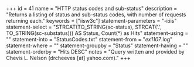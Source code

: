 +++
id = 41
name = "HTTP status codes and sub-status"
description = "Returns a listing of status and sub-status codes, with number of requests returning each."
keywords = ["iisw3c"]
statement-parameters = "-i:iis"
statement-select = "STRCAT(TO_STRING(sc-status), STRCAT('.', TO_STRING(sc-substatus))) AS Status, Count(*) as Hits"
statement-using = ""
statement-into = "StatusCodes.txt"
statement-from = "*ex1107*.log"
statement-where = ""
statement-groupby = "Status"
statement-having = ""
statement-orderby = "Hits DESC"
notes = "Query written and provided by Chevis L. Nelson (drcheeves [at] yahoo.com)."
+++


